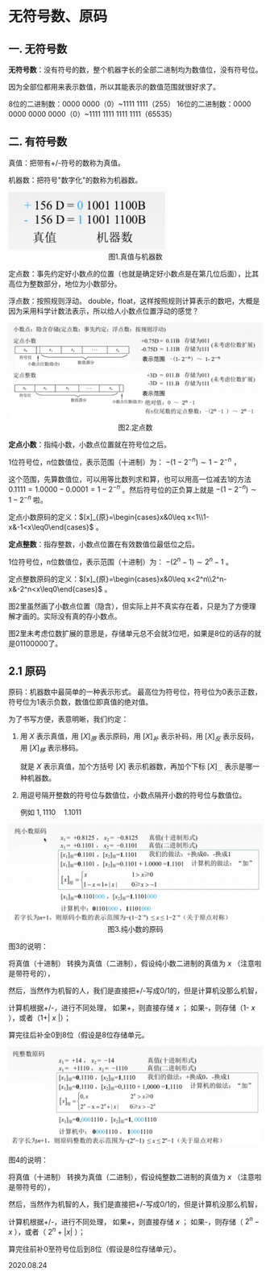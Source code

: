 # 无符号数、原码

## 一. 无符号数

**无符号数**：没有符号的数，整个机器字长的全部二进制均为数值位，没有符号位。

因为全部位都用来表示数值，所以其能表示的数值范围就很好求了。

8位的二进制数：0000 0000（0）\~1111 1111（255）
16位的二进制数：0000 0000 0000 0000（0）\~1111 1111 1111 1111（65535）

## 二. 有符号数

真值：把带有+/-符号的数称为真值。

机器数：把符号"数字化"的数称为机器数。

<img src="计组301-1.png" alt="计组301-1" style="zoom:67%;" />

<center>图1.真值与机器数</center>

定点数：事先约定好小数点的位置（也就是确定好小数点是在第几位后面），比其高位为整数部分，地位为小数部分。

浮点数：按照规则浮动。
double，float，这样按照规则计算表示的数吧，大概是因为采用科学计数法表示，所以给人小数点位置浮动的感觉？

<img src="计组301-2.png" alt="计组301-2" style="zoom:67%;" />

<center>图2.定点数</center>

**定点小数**：指纯小数，小数点位置就在符号位之后。

1位符号位，n位数值位，表示范围（十进制）为： $-(1-2^{-n})\sim1-2^{-n}$ ，

这个范围，先算数值位，可以用等比数列求和算，也可以用高一位减去1的方法 $0.1111=1.0000-0.0001=1-2^{-n}$ 。然后符号位的正负算上就是 $-(1-2^{-n})\sim1-2^{-n}$ 啦。

定点小数原码的定义：$[x]_{原}=\begin{cases}x&0\leq x<1\\1-x&-1<x\leq0\end{cases}$ 。

**定点整数**：指存整数，小数点位置在有效数值位最低位之后。

1位符号位，n位数值位，表示范围（十进制）为： $-(2^n-1)\sim 2^n-1$ 。

定点整数原码的定义：$[x]_{原}=\begin{cases}x&0\leq x<2^n\\2^n-x&-2^n<x\leq0\end{cases}$ 。

图2里虽然画了小数点位置（隐含），但实际上并不真实存在着，只是为了方便理解才画的。实际没有真的存小数点。

图2里未考虑位数扩展的意思是，存储单元总不会就3位吧，如果是8位的话存的就是01100000了。

## 2.1 原码

原码：机器数中最简单的一种表示形式。
最高位为符号位，符号位为0表示正数，符号位为1表示负数，数值位即真值的绝对值。

为了书写方便，表意明晰，我们约定：

1. 用 $X$ 表示真值，用 $[X]_{原}$ 表示原码，用 $[X]_{补}$ 表示补码，用 $[X]_{反}$ 表示反码，用 $[X]_{移}$ 表示移码。

   就是 $X$ 表示真值，加个方括号 $[X]$ 表示机器数，再加个下标 $[X]_{...}$ 表示是哪一种机器数。

2. 用逗号隔开整数的符号位与数值位，小数点隔开小数的符号位与数值位。

   例如 $1,1110\quad1.1011$ 

<img src="计组301-3.png" alt="计组301-3" style="zoom: 67%;" />

<center>图3.纯小数的原码</center>

图3的说明：

将真值（十进制） 转换为真值（二进制），假设纯小数二进制的真值为 $x$ （注意啦是带符号的），

然后，当然作为机智的人，我们是直接把+/-写成0/1的，但是计算机没那么机智，

计算机根据+/-，进行不同处理，
如果+，则直接存储 $x$ ；
如果-，则存储（1- $x$ ），或者（1+| $x$ |）；

算完往后补全0到8位（假设是8位存储单元。

<img src="计组301-4.png" alt="计组301-4" style="zoom:67%;" />

图4的说明：

将真值（十进制） 转换为真值（二进制），假设纯整数二进制的真值为 $x$ （注意啦是带符号的），

然后，当然作为机智的人，我们是直接把+/-写成0/1的，但是计算机没那么机智，

计算机根据+/-，进行不同处理，
如果+，则直接存储 $x$ ；
如果-，则存储（ $2^n-x$ ），或者（ $2^n+|x|$ ）；

算完往前补0至符号位后到8位（假设是8位存储单元）。

2020.08.24